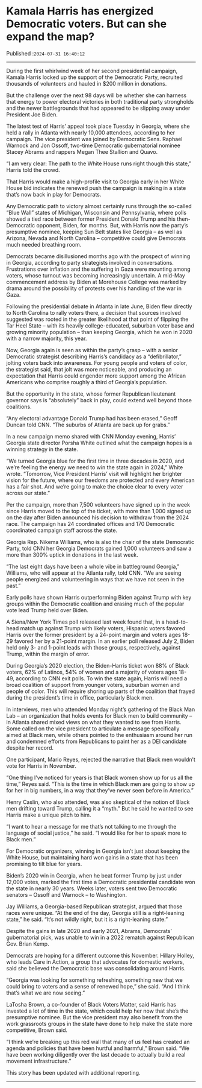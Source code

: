 # Kamala Harris has energized Democratic voters. But can she expand the map?

Published :`2024-07-31 16:40:12`

---

During the first whirlwind week of her second presidential campaign, Kamala Harris locked up the support of the Democratic Party, recruited thousands of volunteers and hauled in $200 million in donations.

But the challenge over the next 98 days will be whether she can harness that energy to power electoral victories in both traditional party strongholds and the newer battlegrounds that had appeared to be slipping away under President Joe Biden.

The latest test of Harris’ appeal took place Tuesday in Georgia, where she held a rally in Atlanta with nearly 10,000 attendees, according to her campaign. The vice president was joined by Democratic Sens. Raphael Warnock and Jon Ossoff, two-time Democratic gubernatorial nominee Stacey Abrams and rappers Megan Thee Stallion and Quavo.

“I am very clear: The path to the White House runs right though this state,” Harris told the crowd.

That Harris would make a high-profile visit to Georgia early in her White House bid indicates the renewed push the campaign is making in a state that’s now back in play for Democrats.

Any Democratic path to victory almost certainly runs through the so-called “Blue Wall” states of Michigan, Wisconsin and Pennsylvania, where polls showed a tied race between former President Donald Trump and his then-Democratic opponent, Biden, for months. But, with Harris now the party’s presumptive nominee, keeping Sun Belt states like Georgia – as well as Arizona, Nevada and North Carolina – competitive could give Democrats much needed breathing room.

Democrats became disillusioned months ago with the prospect of winning in Georgia, according to party strategists involved in conversations. Frustrations over inflation and the suffering in Gaza were mounting among voters, whose turnout was becoming increasingly uncertain. A mid-May commencement address by Biden at Morehouse College was marked by drama around the possibility of protests over his handling of the war in Gaza.

Following the presidential debate in Atlanta in late June, Biden flew directly to North Carolina to rally voters there, a decision that sources involved suggested was rooted in the greater likelihood at that point of flipping the Tar Heel State – with its heavily college-educated, suburban voter base and growing minority population – than keeping Georgia, which he won in 2020 with a narrow majority, this year.

Now, Georgia again is seen as within the party’s grasp – with a senior Democratic strategist describing Harris’s candidacy as a “defibrillator,” jolting voters back into awareness. For young people and voters of color, the strategist said, that jolt was more noticeable, and producing an expectation that Harris could engender more support among the African Americans who comprise roughly a third of Georgia’s population.

But the opportunity in the state, whose former Republican lieutenant governor says is “absolutely” back in play, could extend well beyond those coalitions.

“Any electoral advantage Donald Trump had has been erased,” Geoff Duncan told CNN. “The suburbs of Atlanta are back up for grabs.”

In a new campaign memo shared with CNN Monday evening, Harris’ Georgia state director Porsha White outlined what the campaign hopes is a winning strategy in the state.

“We turned Georgia blue for the first time in three decades in 2020, and we’re feeling the energy we need to win the state again in 2024,” White wrote. “Tomorrow, Vice President Harris’ visit will highlight her brighter vision for the future, where our freedoms are protected and every American has a fair shot. And we’re going to make the choice clear to every voter across our state.”

Per the campaign, more than 7,500 volunteers have signed up in the week since Harris moved to the top of the ticket, with more than 1,000 signed up on the day after Biden announced his decision to withdraw from the 2024 race. The campaign has 24 coordinated offices and 170 Democratic coordinated campaign staff across the state.

Georgia Rep. Nikema Williams, who is also the chair of the state Democratic Party, told CNN her Georgia Democrats gained 1,000 volunteers and saw a more than 300% uptick in donations in the last week.

“The last eight days have been a whole vibe in battleground Georgia,” Williams, who will appear at the Atlanta rally, told CNN. “We are seeing people energized and volunteering in ways that we have not seen in the past.”

Early polls have shown Harris outperforming Biden against Trump with key groups within the Democratic coalition and erasing much of the popular vote lead Trump held over Biden.

A Siena/New York Times poll released last week found that, in a head-to-head match up against Trump with likely voters, Hispanic voters favored Harris over the former president by a 24-point margin and voters ages 18-29 favored her by a 21-point margin. In an earlier poll released July 2, Biden held only 3- and 1-point leads with those groups, respectively, against Trump, within the margin of error.

During Georgia’s 2020 election, the Biden-Harris ticket won 88% of Black voters, 62% of Latinos, 54% of women and a majority of voters ages 18-49, according to CNN exit polls. To win the state again, Harris will need a broad coalition of support from younger voters, suburban women and people of color. This will require shoring up parts of the coalition that frayed during the president’s time in office, particularly Black men.

In interviews, men who attended Monday night’s gathering of the Black Man Lab – an organization that holds events for Black men to build community – in Atlanta shared mixed views on what they wanted to see from Harris. Some called on the vice president to articulate a message specifically aimed at Black men, while others pointed to the enthusiasm around her run and condemned efforts from Republicans to paint her as a DEI candidate despite her record.

One participant, Mario Reyes, rejected the narrative that Black men wouldn’t vote for Harris in November.

“One thing I’ve noticed for years is that Black women show up for us all the time,” Reyes said. “This is the time in which Black men are going to show up for her in big numbers, in a way that they’ve never seen before in America.”

Henry Caslin, who also attended, was also skeptical of the notion of Black men drifting toward Trump, calling it a “myth.” But he said he wanted to see Harris make a unique pitch to him.

“I want to hear a message for me that’s not talking to me through the language of social justice,” he said. “I would like for her to speak more to Black men.”

For Democratic organizers, winning in Georgia isn’t just about keeping the White House, but maintaining hard won gains in a state that has been promising to tilt blue for years.

Biden’s 2020 win in Georgia, when he beat former Trump by just under 12,000 votes, marked the first time a Democratic presidential candidate won the state in nearly 30 years. Weeks later, voters sent two Democratic senators – Ossoff and Warnock – to Washington.

Jay Williams, a Georgia-based Republican strategist, argued that those races were unique. “At the end of the day, Georgia still is a right-leaning state,” he said. “It’s not wildly right, but it is a right-leaning state.”

Despite the gains in late 2020 and early 2021, Abrams, Democrats’ gubernatorial pick, was unable to win in a 2022 rematch against Republican Gov. Brian Kemp.

Democrats are hoping for a different outcome this November. Hillary Holley, who leads Care in Action, a group that advocates for domestic workers, said she believed the Democratic base was consolidating around Harris.

“Georgia was looking for something refreshing, something new that we could bring to voters and a sense of renewed hope,” she said. “And I think that’s what we are now seeing.”

LaTosha Brown, a co-founder of Black Voters Matter, said Harris has invested a lot of time in the state, which could help her now that she’s the presumptive nominee. But the vice president may also benefit from the work grassroots groups in the state have done to help make the state more competitive, Brown said.

“I think we’re breaking up this red wall that many of us feel has created an agenda and policies that have been hurtful and harmful,” Brown said. “We have been working diligently over the last decade to actually build a real movement infrastructure.”

This story has been updated with additional reporting.

---

